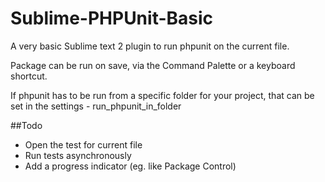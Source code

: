 Sublime-PHPUnit-Basic
=====================

A very basic Sublime text 2 plugin to run phpunit on the current file.

Package can be run on save, via the Command Palette or a keyboard shortcut.

If phpunit has to be run from a specific folder for your project, that can be set in the settings - run_phpunit_in_folder

##Todo
- Open the test for current file
- Run tests asynchronously
- Add a progress indicator (eg. like Package Control)